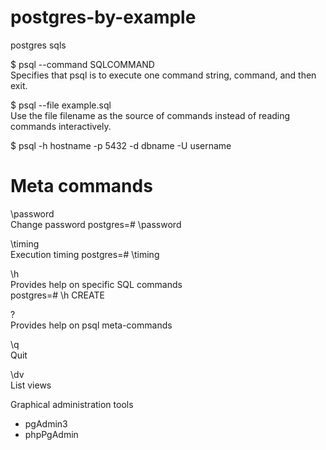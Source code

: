 # postgres-by-example
postgres sqls

$ psql --command  SQLCOMMAND  
Specifies that psql is to execute one command string, command, and then exit.

$ psql --file example.sql  
Use the file filename as the source of commands instead of reading commands interactively.

$ psql -h hostname -p 5432 -d dbname -U username

# Meta commands

\password  
  Change password
  postgres=# \password  

\timing  
  Execution timing
  postgres=# \timing  

\h  
  Provides help on specific SQL commands  
  postgres=# \h CREATE

\?  
  Provides help on psql meta-commands

\q  
  Quit

\dv  
  List views


Graphical administration tools

- pgAdmin3
- phpPgAdmin
